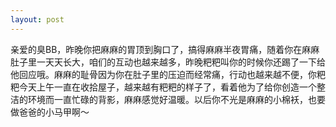 ```yaml
---
layout: post
---
```

亲爱的臭BB，昨晚你把麻麻的胃顶到胸口了，搞得麻麻半夜胃痛，随着你在麻麻肚子里一天天长大，咱们的互动也越来越多，昨晚粑粑叫你的时候你还踢了一下给他回应哦。麻麻的耻骨因为你在肚子里的压迫而经常痛，行动也越来越不便，你粑粑今天上午一直在收拾屋子，越来越有粑粑的样子了，看着他为了给你创造一个整洁的环境而一直忙碌的背影，麻麻感觉好温暖。以后你不光是麻麻的小棉袄，也要做爸爸的小马甲啊～
